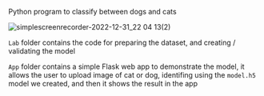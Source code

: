 Python program to classify between dogs and cats

![simplescreenrecorder-2022-12-31_22 04 13(2)](https://user-images.githubusercontent.com/61390950/210154904-40622a62-0eab-43dd-a8db-b8f8901f9052.gif)


`Lab` folder contains the code for preparing the dataset, 
and creating / validating the model

`App` folder contains a simple Flask web app to demonstrate the model, 
it allows the user to upload image of cat or dog, identifing using 
the `model.h5` model we created, and then it shows the result in the app